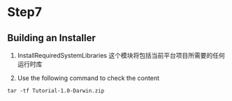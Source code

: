 # Step7
## Building an Installer

1. InstallRequiredSystemLibraries 这个模块将包括当前平台项目所需要的任何运行时库

2. Use  the following command to check the content
```
tar -tf Tutorial-1.0-Darwin.zip
```
